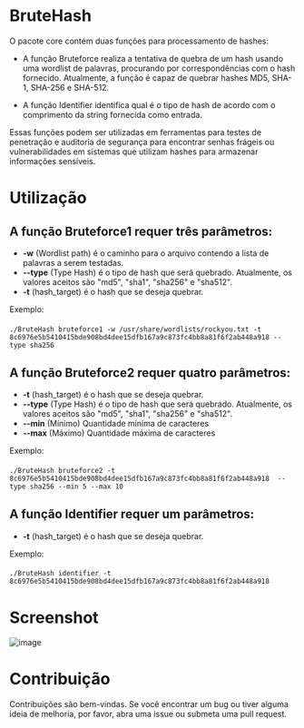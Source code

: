 # BruteHash
O pacote core contém duas funções para processamento de hashes:
- A função Bruteforce realiza a tentativa de quebra de um hash usando uma wordlist de palavras, procurando por correspondências com o hash fornecido. Atualmente, a função é capaz de quebrar hashes MD5, SHA-1, SHA-256 e SHA-512.

- A função Identifier identifica qual é o tipo de hash de acordo com o comprimento da string fornecida como entrada.

Essas funções podem ser utilizadas em ferramentas para testes de penetração e auditoria de segurança para encontrar senhas frágeis ou vulnerabilidades em sistemas que utilizam hashes para armazenar informações sensíveis.

# Utilização

## A função Bruteforce1 requer três parâmetros:

- **-w** (Wordlist path) é o caminho para o arquivo contendo a lista de palavras a serem testadas.
- **--type** (Type Hash) é o tipo de hash que será quebrado. Atualmente, os valores aceitos são "md5", "sha1", "sha256" e "sha512".
- **-t** (hash_target) é o hash que se deseja quebrar.

Exemplo:
####
    ./BruteHash bruteforce1 -w /usr/share/wordlists/rockyou.txt -t 8c6976e5b5410415bde908bd4dee15dfb167a9c873fc4bb8a81f6f2ab448a918 --type sha256
  

## A função Bruteforce2 requer quatro parâmetros:

- **-t** (hash_target) é o hash que se deseja quebrar.
- **--type** (Type Hash) é o tipo de hash que será quebrado. Atualmente, os valores aceitos são "md5", "sha1", "sha256" e "sha512".
- **--min** (Mínimo) Quantidade minima de caracteres
- **--max** (Máximo) Quantidade máxima de caracteres

Exemplo:
####
    ./BruteHash bruteforce2 -t 8c6976e5b5410415bde908bd4dee15dfb167a9c873fc4bb8a81f6f2ab448a918  --type sha256 --min 5 --max 10
   
  
  
## A função Identifier requer um parâmetros:

- **-t** (hash_target) é o hash que se deseja quebrar.

Exemplo:
####
    ./BruteHash identifier -t 8c6976e5b5410415bde908bd4dee15dfb167a9c873fc4bb8a81f6f2ab448a918
    

# Screenshot
![image](https://user-images.githubusercontent.com/62616207/224595117-02036fc0-db47-41c3-a81e-3ca5d218b17a.png)


# Contribuição
Contribuições são bem-vindas. Se você encontrar um bug ou tiver alguma ideia de melhoria, por favor, abra uma issue ou submeta uma pull request.
